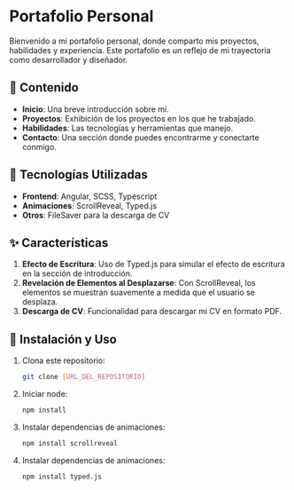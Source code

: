 # Portafolio Personal

Bienvenido a mi portafolio personal, donde comparto mis proyectos, habilidades y experiencia. Este portafolio es un reflejo de mi trayectoria como desarrollador y diseñador.

## 📖 Contenido

- **Inicio**: Una breve introducción sobre mí.
- **Proyectos**: Exhibición de los proyectos en los que he trabajado.
- **Habilidades**: Las tecnologías y herramientas que manejo.
- **Contacto**: Una sección donde puedes encontrarme y conectarte conmigo.

## 🔧 Tecnologías Utilizadas

- **Frontend**: Angular, SCSS, Typescript
- **Animaciones**: ScrollReveal, Typed.js
- **Otros**: FileSaver para la descarga de CV

## ✨ Características

1. **Efecto de Escritura**: Uso de Typed.js para simular el efecto de escritura en la sección de introducción.
2. **Revelación de Elementos al Desplazarse**: Con ScrollReveal, los elementos se muestran suavemente a medida que el usuario se desplaza.
3. **Descarga de CV**: Funcionalidad para descargar mi CV en formato PDF.

## 🚀 Instalación y Uso

1. Clona este repositorio:
   ```bash
   git clone [URL_DEL_REPOSITORIO]


2. Iniciar node:
   ```bash
   npm install

3. Instalar dependencias de animaciones:
   ```bash
   npm install scrollreveal

4. Instalar dependencias de animaciones:
   ```bash
   npm install typed.js
